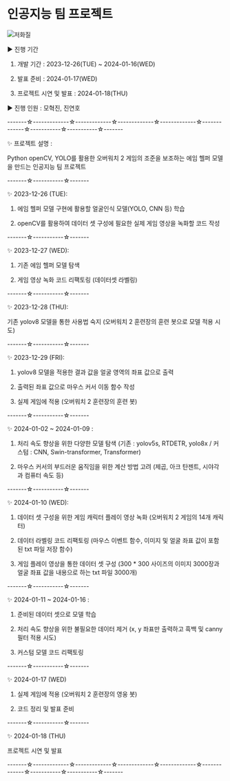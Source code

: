 # 인공지능 팀 프로젝트
![저화질](https://github.com/mohyeokjin/MLProject/assets/143565474/2105e354-f7c4-4fb7-a401-c60abfe49ebf)

▶ 진행 기간

 1) 개발 기간 : 2023-12-26(TUE) ~ 2024-01-16(WED)

 2) 발표 준비 : 2024-01-17(WED)

 3) 프로젝트 시연 및 발표 : 2024-01-18(THU)

▶ 진행 인원 : 모혁진, 진연호

-------☆-------------☆-------------☆-------------☆-------------☆-------------☆-----------☆-----------☆-------

✨ 프로젝트 설명 : 

Python openCV, YOLO를 활용한 오버워치 2 게임의 조준을 보조하는 에임 헬퍼 모델을 만드는 인공지능 팀 프로젝트

-------☆-----------☆-------

✨ 2023-12-26 (TUE): 

1. 에임 헬퍼 모델 구현에 활용할 얼굴인식 모델(YOLO, CNN 등) 학습

2. openCV를 활용하여 데이터 셋 구성에 필요한 실제 게임 영상을 녹화할 코드 작성

-------☆-----------☆-------

✨ 2023-12-27 (WED): 

1. 기존 에임 헬퍼 모델 탐색

2. 게임 영상 녹화 코드 리팩토링 (데이터셋 라벨링)

-------☆-----------☆-------

✨ 2023-12-28 (THU): 

기존 yolov8 모델을 통한 사용법 숙지 (오버워치 2 훈련장의 훈련 봇으로 모델 적용 시도)

-------☆-----------☆-------

✨ 2023-12-29 (FRI): 

1. yolov8 모델을 적용한 결과 값을 얼굴 영역의 좌표 값으로 출력

2. 출력된 좌표 값으로 마우스 커서 이동 함수 작성

3. 실제 게임에 적용 (오버워치 2 훈련장의 훈련 봇)

-------☆-----------☆-------

✨ 2024-01-02 ~ 2024-01-09 :

1. 처리 속도 향상을 위한 다양한 모델 탐색 (기존 : yolov5s, RTDETR, yolo8x / 커스텀 : CNN, Swin-transformer, Transformer)

2. 마우스 커서의 부드러운 움직임을 위한 계산 방법 고려 (제곱, 아크 탄젠트, 시야각과 컴퓨터 속도 등)

-------☆-----------☆-------

✨ 2024-01-10 (WED):

1. 데이터 셋 구성을 위한 게임 캐릭터 플레이 영상 녹화 (오버워치 2 게임의 14개 캐릭터)

2. 데이터 라벨링 코드 리팩토링 (마우스 이벤트 함수, 이미지 및 얼굴 좌표 값이 포함된 txt 파일 저장 함수)

3. 게임 플레이 영상을 통한 데이터 셋 구성 (300 * 300 사이즈의 이미지 3000장과 얼굴 좌표 값을 내용으로 하는 txt 파일 3000개)

-------☆-----------☆-------

✨ 2024-01-11 ~ 2024-01-16 :

1. 준비된 데이터 셋으로 모델 학습

2. 처리 속도 향상을 위한 불필요한 데이터 제거 (x, y 좌표만 출력하고 흑백 및 canny 필터 적용 시도)

3. 커스텀 모델 코드 리팩토링

-------☆-----------☆-------

✨ 2024-01-17 (WED)

1. 실제 게임에 적용 (오버워치 2 훈련장의 영웅 봇)

2. 코드 정리 및 발표 준비
   
-------☆-----------☆-------

✨ 2024-01-18 (THU)

프로젝트 시연 및 발표

-------☆-------------☆-------------☆-------------☆-------------☆-------------☆-----------☆-----------☆-------




